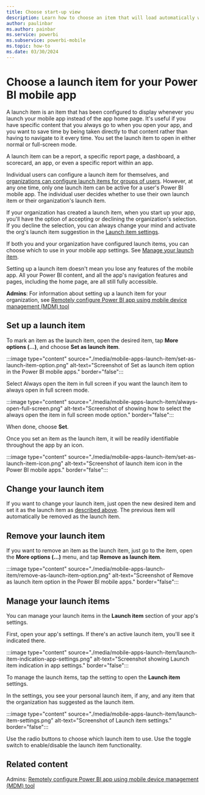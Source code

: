 ```yaml
---
title: Choose start-up view
description: Learn how to choose an item that will load automatically whenever you open your Power BI mobile app.
author: paulinbar
ms.author: painbar
ms.service: powerbi
ms.subservice: powerbi-mobile
ms.topic: how-to
ms.date: 03/30/2024
---
```

# Choose a launch item for your Power BI mobile app

A launch item is an item that has been configured to display whenever you launch your mobile app instead of the app home page. It's useful if you have specific content that you always go to when you open your app, and you want to save time by being taken directly to that content rather than having to navigate to it every time. You set the launch item to open in either normal or full-screen mode.

A launch item can be a report, a specific report page, a dashboard, a scorecard, an app, or even a specific report within an app.

Individual users can configure a launch item for themselves, and [organizations can configure launch items for groups of users](./mobile-app-configuration.md#launch-item-configuration-ios-and-android). However, at any one time, only one launch item can be active for a user's Power BI mobile app. The individual user decides whether to use their own launch item or their organization's launch item.

If your organization has created a launch item, when you start up your app, you'll have the option of accepting or declining the organization's selection. If you decline the selection, you can always change your mind and activate the org's launch item suggestion in the [Launch item settings](#manage-your-launch-items).

If both you and your organization have configured launch items, you can choose which to use in your mobile app settings. See [Manage your launch item](#manage-your-launch-items).

Setting up a launch item doesn't mean you lose any features of the mobile app. All your Power BI content, and all the app's navigation features and pages, including the home page, are all still fully accessible.

**Admins**: For information about setting up a launch item for your organization, see [Remotely configure Power BI app using mobile device management (MDM) tool](./mobile-app-configuration.md#launch-item-configuration-ios-and-android)

## Set up a launch item

To mark an item as the launch item, open the desired item, tap **More options (…)**, and choose **Set as launch item**.

:::image type="content" source="./media/mobile-apps-launch-item/set-as-launch-item-option.png" alt-text="Screenshot of Set as launch item option in the Power BI mobile apps." border="false":::

Select Always open the item in full screen if you want the launch item to always open in full screen mode.

:::image type="content" source="./media/mobile-apps-launch-item/always-open-full-screen.png" alt-text="Screenshot of showing how to select the always open the item in full screen mode option." border="false":::

When done, choose **Set**.

Once you set an item as the launch item, it will be readily identifiable throughout the app by an icon.

:::image type="content" source="./media/mobile-apps-launch-item/set-as-launch-item-icon.png" alt-text="Screenshot of launch item icon in the Power BI mobile apps." border="false":::

## Change your launch item

If you want to change your launch item, just open the new desired item and set it as the launch item as [described above](#set-up-a-launch-item). The previous item will automatically be removed as the launch item.

## Remove your launch item

If you want to remove an item as the launch item, just go to the item, open the **More options (...)** menu, and tap **Remove as launch item**.

:::image type="content" source="./media/mobile-apps-launch-item/remove-as-launch-item-option.png" alt-text="Screenshot of Remove as launch item option in the Power BI mobile apps." border="false":::

## Manage your launch items

You can manage your launch items in the **Launch item** section of your app's settings.

First, open your app's settings. If there's an active launch item, you'll see it indicated there.

:::image type="content" source="./media/mobile-apps-launch-item/launch-item-indication-app-settings.png" alt-text="Screenshot showing Launch item indication in app settings." border="false":::

To manage the launch items, tap the setting to open the **Launch item** settings.

In the settings, you see your personal launch item, if any, and any item that the organization has suggested as the launch item.

:::image type="content" source="./media/mobile-apps-launch-item/launch-item-settings.png" alt-text="Screenshot of Launch item settings." border="false":::

Use the radio buttons to choose which launch item to use. Use the toggle switch to enable/disable the launch item functionality.

## Related content

Admins: [Remotely configure Power BI app using mobile device management (MDM) tool](./mobile-app-configuration.md#launch-item-configuration-ios-and-android)